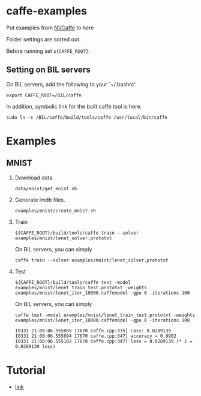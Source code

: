 
# caffe-examples

Put examples from [NVCaffe](https://github.com/NVIDIA/caffe) to here

Folder settings are sorted out.

Before running set `${CAFFE_ROOT}`.


## Setting on BIL servers

On BIL servers, add the following to your `~/.bashrc'.
```
export CAFFE_ROOT=/BIL/caffe
```

In addition, symbolic link for the built caffe tool is here.
```
sudo ln -s /BIL/caffe/build/tools/caffe /usr/local/bin/caffe
```

# Examples

## MNIST

1. Download data.
   ```
   data/mnist/get_mnist.sh
   ```
   
2. Generate lmdb files.
   ```
   examples/mnist/create_mnist.sh
   ```

3. Train 
   ```
   ${CAFFE_ROOT}/build/tools/caffe train --solver examples/mnist/lenet_solver.prototxt 
   ```
   
   On BIL servers, you can simply
   ```
   caffe train --solver examples/mnist/lenet_solver.prototxt 
   ```   
   
4. Test
   ```
   ${CAFFE_ROOT}/build/tools/caffe test -model examples/mnist/lenet_train_test.prototxt -weights examples/mnist/lenet_iter_10000.caffemodel -gpu 0 -iterations 100
   ```

   On BIL servers, you can simply
   ```
   caffe test -model examples/mnist/lenet_train_test.prototxt -weights examples/mnist/lenet_iter_10000.caffemodel -gpu 0 -iterations 100
   ```   

   ```
   I0331 21:08:06.555085 17670 caffe.cpp:335] Loss: 0.0289139
   I0331 21:08:06.555094 17670 caffe.cpp:347] accuracy = 0.9902
   I0331 21:08:06.555102 17670 caffe.cpp:347] loss = 0.0289139 (* 1 = 0.0289139 loss)
   ```
# Tutorial 
* [link](https://github.com/ys7yoo/BrainCaffe/wiki/Caffe-Tutorial-:-6.Interface-(Kor))
   
   





